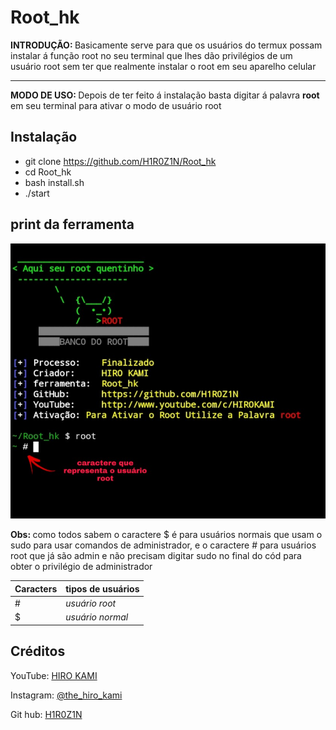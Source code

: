 # Root_hk
<div>
   <p><b>INTRODUÇÃO: </b>Basicamente serve para que os usuários do termux possam instalar á função root no seu terminal que lhes dão privilégios de um usuário root sem ter que realmente instalar o root em seu aparelho celular</p>
   <hr></hr>
   <p><b>MODO DE USO: </b>Depois de ter feito á instalação basta digitar á palavra <b>root</b> em seu terminal para ativar o modo de usuário root</p>
</div>

## Instalação
* git clone https://github.com/H1R0Z1N/Root_hk
* cd Root_hk
* bash install.sh
* ./start

## print da ferramenta
<img src="img_ferramenta.jpg"></img>
<p><b>Obs: </b>como todos sabem o caractere $ é para usuários normais que usam o sudo para usar comandos de administrador, e o caractere # para usuários root que já são admin e não precisam digitar sudo no final do cód para obter o privilégio de administrador</p>

**Caracters**|**tipos de usuários**
---------|-----------------
  #| _usuário root_
  $| _usuário normal_
## Créditos

<p>YouTube: <a href="https://youtube.com/channel/UCeYIzzzMCs-RVI8BJpG3KGg"> HIRO KAMI</a></p>
<p>Instagram: <a href="https://instagram.com/the_hiro_kami?igshid=NDc0ODY0MjQ=">@the_hiro_kami</a></p>
<p>Git hub: <a href="https://github.com/H1R0Z1N">H1R0Z1N</a></p>
